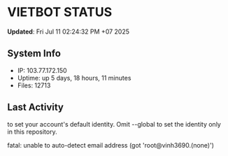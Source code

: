# VIETBOT STATUS
**Updated**: Fri Jul 11 02:24:32 PM +07 2025

## System Info
- IP: 103.77.172.150
- Uptime: up 5 days, 18 hours, 11 minutes
- Files: 12713

## Last Activity

to set your account's default identity.
Omit --global to set the identity only in this repository.

fatal: unable to auto-detect email address (got 'root@vinh3690.(none)')
